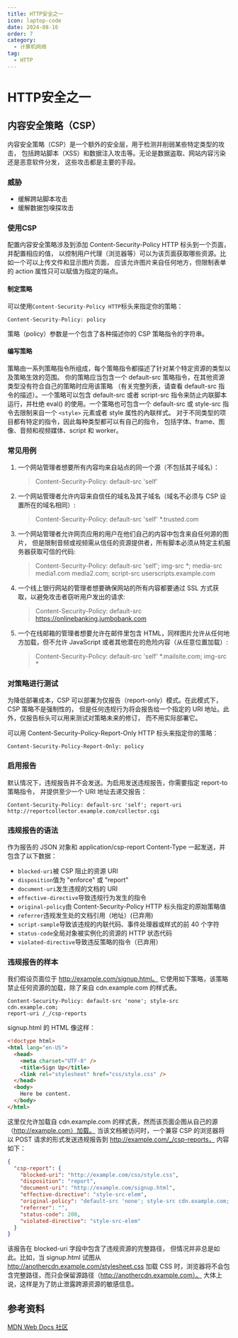 ```yaml
---
title: HTTP安全之一
icon: laptop-code
date: 2024-08-16
order: 7
category:
  - 计算机网络
tag:
  - HTTP
---
```


# HTTP安全之一

## 内容安全策略（CSP）

内容安全策略（CSP）是一个额外的安全层，用于检测并削弱某些特定类型的攻击，
包括跨站脚本（XSS）和数据注入攻击等。无论是数据盗取、网站内容污染还是恶意软件分发，
这些攻击都是主要的手段。

### 威胁

- 缓解跨站脚本攻击
- 缓解数据包嗅探攻击

### 使用CSP

配置内容安全策略涉及到添加 Content-Security-Policy HTTP 标头到一个页面，并配置相应的值，
以控制用户代理（浏览器等）可以为该页面获取哪些资源。比如一个可以上传文件和显示图片页面，
应该允许图片来自任何地方，但限制表单的 action 属性只可以赋值为指定的端点。

#### 制定策略

可以使用`Content-Security-Policy HTTP`标头来指定你的策略：

```http request
Content-Security-Policy: policy
```

策略（policy）参数是一个包含了各种描述你的 CSP 策略指令的字符串。

#### 编写策略

策略由一系列策略指令所组成，每个策略指令都描述了针对某个特定资源的类型以及策略生效的范围。
你的策略应当包含一个 default-src 策略指令，在其他资源类型没有符合自己的策略时应用该策略
（有关完整列表，请查看 default-src 指令的描述）。一个策略可以包含 default-src 或者 
script-src 指令来防止内联脚本运行，并杜绝 eval() 的使用。一个策略也可包含一个 
default-src 或 style-src 指令去限制来自一个 `<style>` 元素或者 style 属性的內联样式。
对于不同类型的项目都有特定的指令，因此每种类型都可以有自己的指令，
包括字体、frame、图像、音频和视频媒体、script 和 worker。

### 常见用例

1. 一个网站管理者想要所有内容均来自站点的同一个源（不包括其子域名）：
   > Content-Security-Policy: default-src 'self'
2. 一个网站管理者允许内容来自信任的域名及其子域名（域名不必须与 CSP 设置所在的域名相同）:
   > Content-Security-Policy: default-src 'self' *.trusted.com
3. 一个网站管理者允许网页应用的用户在他们自己的内容中包含来自任何源的图片，
   但是限制音频或视频需从信任的资源提供者，所有脚本必须从特定主机服务器获取可信的代码:
   > Content-Security-Policy: default-src 'self'; img-src *; media-src media1.com media2.com; script-src userscripts.example.com
4. 一个线上银行网站的管理者想要确保网站的所有内容都要通过 SSL 方式获取，以避免攻击者窃听用户发出的请求:
   > Content-Security-Policy: default-src https://onlinebanking.jumbobank.com
5. 一个在线邮箱的管理者想要允许在邮件里包含 HTML，同样图片允许从任何地方加载，但不允许 JavaScript 或者其他潜在的危险内容（从任意位置加载）:
   > Content-Security-Policy: default-src 'self' *.mailsite.com; img-src *

### 对策略进行测试

为降低部署成本，CSP 可以部署为仅报告（report-only）模式。在此模式下，CSP 策略不是强制性的，
但是任何违规行为将会报告给一个指定的 URI 地址。此外，仅报告标头可以用来测试对策略未来的修订，
而不用实际部署它。

可以用 Content-Security-Policy-Report-Only HTTP 标头来指定你的策略：

```http request
Content-Security-Policy-Report-Only: policy
```

### 启用报告

默认情况下，违规报告并不会发送。为启用发送违规报告，你需要指定 report-to 策略指令，
并提供至少一个 URI 地址去递交报告：

```http request
Content-Security-Policy: default-src 'self'; report-uri 
http://reportcollector.example.com/collector.cgi
```

### 违规报告的语法

作为报告的 JSON 对象和 application/csp-report Content-Type 一起发送，并包含了以下数据：
- `blocked-uri`被 CSP 阻止的资源 URI
- `disposition`值为 "enforce" 或 "report"
- `document-uri`发生违规的文档的 URI
- `effective-directive`导致违规行为发生的指令
- `original-policy`由 Content-Security-Policy HTTP 标头指定的原始策略值
- `referrer`违规发生处的文档引用（地址）(已弃用)
- `script-sample`导致该违规的内联代码、事件处理器或样式的前 40 个字符
- `status-code`全局对象被实例化的资源的 HTTP 状态代码
- `violated-directive`导致违反策略的指令（已弃用）

### 违规报告的样本

我们假设页面位于 http://example.com/signup.html。
它使用如下策略，该策略禁止任何资源的加载，除了来自 cdn.example.com 的样式表。

```http request
Content-Security-Policy: default-src 'none'; style-src cdn.example.com; 
report-uri /_/csp-reports
```

signup.html 的 HTML 像这样：

```html
<!doctype html>
<html lang="en-US">
  <head>
    <meta charset="UTF-8" />
    <title>Sign Up</title>
    <link rel="stylesheet" href="css/style.css" />
  </head>
  <body>
    Here be content.
  </body>
</html>
```

这里仅允许加载自 cdn.example.com 的样式表，然而该页面企图从自己的源（http://example.com）加载。
当该文档被访问时，一个兼容 CSP 的浏览器将以 POST 请求的形式发送违规报告到 
http://example.com/_/csp-reports，
内容如下：

```json
{
  "csp-report": {
    "blocked-uri": "http://example.com/css/style.css",
    "disposition": "report",
    "document-uri": "http://example.com/signup.html",
    "effective-directive": "style-src-elem",
    "original-policy": "default-src 'none'; style-src cdn.example.com; report-to /_/csp-reports",
    "referrer": "",
    "status-code": 200,
    "violated-directive": "style-src-elem"
  }
}
```

该报告在 blocked-uri 字段中包含了违规资源的完整路径，
但情况并非总是如此。比如，当 signup.html 试图从 http://anothercdn.example.com/stylesheet.css 
加载 CSS 时，浏览器将不会包含完整路径，而只会保留源路径（http://anothercdn.example.com）。
大体上说，这样是为了防止泄露跨源资源的敏感信息。

## 参考资料

[MDN Web Docs 社区](https://developer.mozilla.org/zh-CN/docs/Web/HTTP/CSP)
